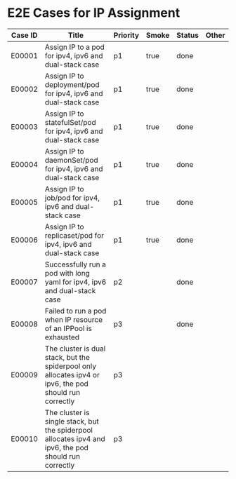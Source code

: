 # E2E Cases for IP Assignment

| Case ID | Title                                                                                   | Priority | Smoke | Status |    Other    |
|---------|-----------------------------------------------------------------------------------------|----------|-------|--------|-------------|
| E00001  | Assign IP to a pod for ipv4, ipv6 and dual-stack case                                   | p1       | true  | done   |             |
| E00002  | Assign IP to deployment/pod for ipv4, ipv6 and dual-stack case                          | p1       | true  | done   |             |
| E00003  | Assign IP to statefulSet/pod for ipv4, ipv6 and dual-stack case                         | p1       | true  | done   |             |
| E00004  | Assign IP to daemonSet/pod for ipv4, ipv6 and dual-stack case                           | p1       | true  | done   |             |
| E00005  | Assign IP to job/pod for ipv4, ipv6 and dual-stack case                                 | p1       | true  | done   |             |
| E00006  | Assign IP to replicaset/pod for ipv4, ipv6 and dual-stack case                          | p1       | true  | done   |             |
| E00007  | Successfully run a pod with long yaml for ipv4, ipv6 and dual-stack case                | p2       |       | done   |             |
| E00008  | Failed to run a pod when IP resource of an IPPool is exhausted                          | p3       |       | done   |             |
| E00009  | The cluster is dual stack, but the spiderpool only allocates ipv4 or ipv6, the pod should run correctly | p3       |       |      |             |
| E00010  | The cluster is single stack, but the spiderpool allocates ipv4 and ipv6, the pod should run correctly   | p3       |       |      |             |
